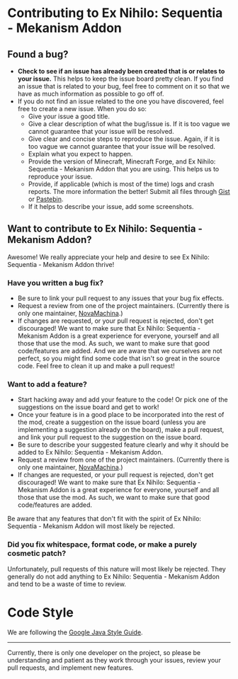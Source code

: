 # Contributing to Ex Nihilo: Sequentia - Mekanism Addon
## Found a bug?
- **Check to see if an issue has already been created that is or relates to your issue.** This helps to keep the issue board pretty clean. If you find an issue that is related to your bug, feel free to comment on it so that we have as much information as possible to go off of.
- If you do not find an issue related to the one you have discovered, feel free to create a new issue. When you do so:
    - Give your issue a good title.
    - Give a clear description of what the bug/issue is. If it is too vague we cannot guarantee that your issue will be resolved.
    - Give clear and concise steps to reproduce the issue. Again, if it is too vague we cannot guarantee that your issue will be resolved.
    - Explain what you expect to happen.
    - Provide the version of Minecraft, Minecraft Forge, and Ex Nihilo: Sequentia - Mekanism Addon that you are using. This helps us to reproduce your issue.
    - Provide, if applicable (which is most of the time) logs and crash reports. The more information the better! Submit all files through [Gist] or [Pastebin].
    - If it helps to describe your issue, add some screenshots.

## Want to contribute to Ex Nihilo: Sequentia - Mekanism Addon?
Awesome! We really appreciate your help and desire to see Ex Nihilo: Sequentia - Mekanism Addon thrive!
### Have you written a bug fix?
- Be sure to link your pull request to any issues that your bug fix effects.
- Request a review from one of the project maintainers. (Currently there is only one maintainer, [NovaMachina].)
- If changes are requested, or your pull request is rejected, don't get discouraged! We want to make sure that Ex Nihilo: Sequentia - Mekanism Addon is a great experience for everyone, yourself and all those that use the mod. As such, we want to make sure that good code/features are added. And we are aware that we ourselves are not perfect, so you might find some code that isn't so great in the source code. Feel free to clean it up and make a pull request!

### Want to add a feature?
- Start hacking away and add your feature to the code! Or pick one of the suggestions on the issue board and get to work!
- Once your feature is in a good place to be incorporated into the rest of the mod, create a suggestion on the issue board (unless you are implementing a suggestion already on the board), make a pull request, and link your pull request to the suggestion on the issue board.
- Be sure to describe your suggested feature clearly and why it should be added to Ex Nihilo: Sequentia - Mekanism Addon.
- Request a review from one of the project maintainers. (Currently there is only one maintainer, [NovaMachina].)
- If changes are requested, or your pull request is rejected, don't get discouraged! We want to make sure that Ex Nihilo: Sequentia - Mekanism Addon is a great experience for everyone, yourself and all those that use the mod. As such, we want to make sure that good code/features are added.

Be aware that any features that don't fit with the spirit of Ex Nihilo: Sequentia - Mekanism Addon will most likely be rejected.

### Did you fix whitespace, format code, or make a purely cosmetic patch?
Unfortunately, pull requests of this nature will most likely be rejected. They generally do not add anything to Ex Nihilo: Sequentia - Mekanism Addon and tend to be a waste of time to review.

# Code Style
We are following the [Google Java Style Guide].

---
Currently, there is only one developer on the project, so please be understanding and patient as they work through your issues, review your pull requests, and implement new features.

[Gist]: https://gist.github.com/
[Pastebin]: https://pastebin.com/
[NovaMachina]: https://github.com/NovaMachina
[Google Java Style Guide]: https://google.github.io/styleguide/javaguide.html